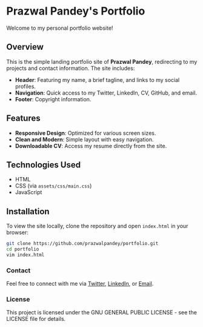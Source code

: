 # Prazwal Pandey's Portfolio

Welcome to my personal portfolio website!

## Overview

This is the simple landing portfolio site of **Prazwal Pandey**, redirecting to my projects and contact information. The site includes:

- **Header**: Featuring my name, a brief tagline, and links to my social profiles.
- **Navigation**: Quick access to my Twitter, LinkedIn, CV, GitHub, and email.
- **Footer**: Copyright information.

## Features

- **Responsive Design**: Optimized for various screen sizes.
- **Clean and Modern**: Simple layout with easy navigation.
- **Downloadable CV**: Access my resume directly from the site.

## Technologies Used

- HTML
- CSS (via `assets/css/main.css`)
- JavaScript

## Installation

To view the site locally, clone the repository and open `index.html` in your browser:

```bash
git clone https://github.com/prazwalpandey/portfolio.git
cd portfolio
vim index.html
```
### Contact
Feel free to connect with me via [Twitter](https://x.com/prazwalpandey), [LinkedIn](https://linkedin.com/in/prazwalpandey), or [Email](mailto:prazwalpandey@gmail.com).

### License
This project is licensed under the GNU GENERAL PUBLIC LICENSE - see the LICENSE file for details.



